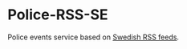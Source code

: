# Police-RSS-SE

Police events service based on [Swedish RSS feeds](https://polisen.se/aktuellt/rss/lokala-rss-floden/).

